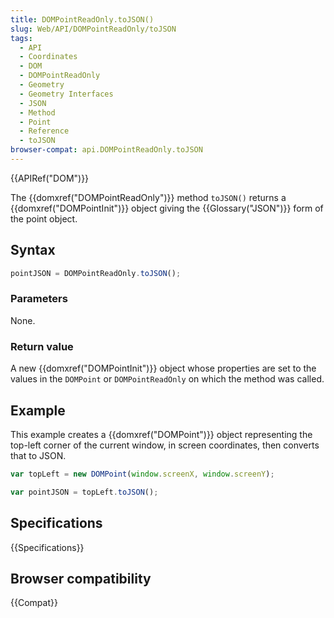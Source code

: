 ```yaml
---
title: DOMPointReadOnly.toJSON()
slug: Web/API/DOMPointReadOnly/toJSON
tags:
  - API
  - Coordinates
  - DOM
  - DOMPointReadOnly
  - Geometry
  - Geometry Interfaces
  - JSON
  - Method
  - Point
  - Reference
  - toJSON
browser-compat: api.DOMPointReadOnly.toJSON
---
```

{{APIRef("DOM")}}

The {{domxref("DOMPointReadOnly")}} method
`toJSON()` returns a {{domxref("DOMPointInit")}} object giving the
{{Glossary("JSON")}} form of the point object.

## Syntax

```js
pointJSON = DOMPointReadOnly.toJSON();
```

### Parameters

None.

### Return value

A new {{domxref("DOMPointInit")}} object whose properties are set to the values in the
`DOMPoint` or `DOMPointReadOnly` on which the method was called.

## Example

This example creates a {{domxref("DOMPoint")}} object representing the top-left corner
of the current window, in screen coordinates, then converts that to JSON.

```js
var topLeft = new DOMPoint(window.screenX, window.screenY);

var pointJSON = topLeft.toJSON();
```

## Specifications

{{Specifications}}

## Browser compatibility

{{Compat}}
